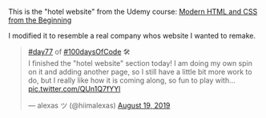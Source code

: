 This is the "hotel website" from the Udemy course: <a href="https://www.udemy.com/course/modern-html-css-from-the-beginning/">Modern HTML and CSS from the Beginning</a>

I modified it to resemble a real company whos website I wanted to remake.

<blockquote class="twitter-tweet"><p lang="en" dir="ltr"><a href="https://twitter.com/hashtag/day77?src=hash&amp;ref_src=twsrc%5Etfw">#day77</a> of <a href="https://twitter.com/hashtag/100daysOfCode?src=hash&amp;ref_src=twsrc%5Etfw">#100daysOfCode</a> 🛠️<br>I finished the &quot;hotel website&quot; section today! I am doing my own spin on it and adding another page, so I still have a little bit more work to do, but I really like how it is coming along, so fun to play with... <a href="https://t.co/QUn1Q7fYYl">pic.twitter.com/QUn1Q7fYYl</a></p>&mdash; alexas ツ (@hiimalexas) <a href="https://twitter.com/hiimalexas/status/1163566981490053120?ref_src=twsrc%5Etfw">August 19, 2019</a></blockquote> <script async src="https://platform.twitter.com/widgets.js" charset="utf-8"></script>
